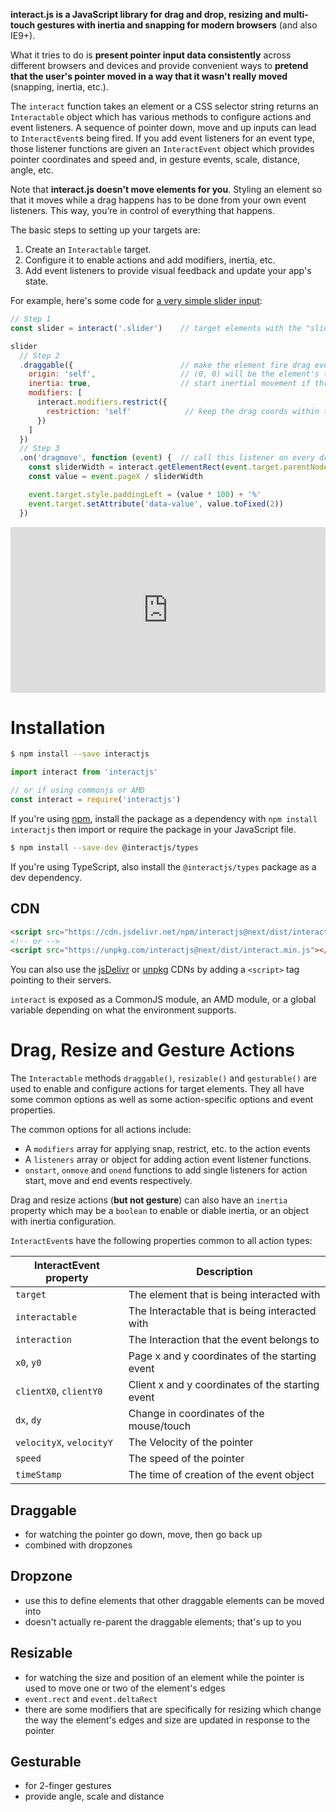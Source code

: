 **interact.js is a JavaScript library for drag and drop, resizing and
multi-touch gestures with inertia and snapping for modern browsers** (and also
IE9+).

What it tries to do is **present pointer input data consistently** across
different browsers and devices and provide convenient ways to **pretend that the
user's pointer moved in a way that it wasn't really moved** (snapping, inertia,
etc.).

The `interact` function takes an element or a CSS selector string returns an
`Interactable` object which has various methods to configure actions and event
listeners. A sequence of pointer down, move and up inputs can lead to
`InteractEvent`s being fired. If you add event listeners for an event type,
those listener functions are given an `InteractEvent` object which provides
pointer coordinates and speed and, in gesture events, scale, distance, angle,
etc.

Note that **interact.js doesn't move elements for you**.  Styling an
element so that it moves while a drag happens has to be done from your own event
listeners. This way, you’re in control of everything that happens.

The basic steps to setting up your targets are:

 1. Create an `Interactable` target.
 2. Configure it to enable actions and add modifiers, inertia, etc.
 3. Add event listeners to provide visual feedback and update your app's state.

For example, here's some code for [a very simple slider input][slider-demo]:

```js
// Step 1
const slider = interact('.slider')    // target elements with the "slider" class

slider
  // Step 2
  .draggable({                        // make the element fire drag events
    origin: 'self',                   // (0, 0) will be the element's top-left
    inertia: true,                    // start inertial movement if thrown
    modifiers: [
      interact.modifiers.restrict({
        restriction: 'self'            // keep the drag coords within the element
      })
    ]
  })
  // Step 3
  .on('dragmove', function (event) {  // call this listener on every dragmove
    const sliderWidth = interact.getElementRect(event.target.parentNode).width
    const value = event.pageX / sliderWidth

    event.target.style.paddingLeft = (value * 100) + '%'
    event.target.setAttribute('data-value', value.toFixed(2))
  })
```

<iframe height="265" style="width: 100%;" scrolling="no" title="interact.js
simple slider"
src="https://codepen.io/taye/embed/GgpxNq/?height=265&theme-id=dark&default-tab=result"
frameborder="no" allowtransparency="true" allowfullscreen="true">
  See the Pen <a href='https://codepen.io/taye/pen/GgpxNq/'>interact.js simple slider</a> by Taye A
  (<a href='https://codepen.io/taye'>@taye</a>) on <a href='https://codepen.io'>CodePen</a>.
</iframe>

Installation
============

```sh
$ npm install --save interactjs
```

```js
import interact from 'interactjs'

// or if using commonjs or AMD
const interact = require('interactjs')
```

If you're using [npm](npm), install the package as a dependency with `npm install
interactjs` then import or require the package in your JavaScript file.

```sh
$ npm install --save-dev @interactjs/types
```

If you're using TypeScript, also install the `@interactjs/types` package as a
dev dependency.

CDN
---

```html
<script src="https://cdn.jsdelivr.net/npm/interactjs@next/dist/interact.min.js"></script>
<!-- or -->
<script src="https://unpkg.com/interactjs@next/dist/interact.min.js"></script>
```

You can also use the [jsDelivr](https://www.jsdelivr.com/package/npm/interactjs)
or [unpkg](https://unpkg.com/interactjs@next) CDNs by adding a `<script>` tag
pointing to their servers.

`interact` is exposed as a CommonJS module, an AMD module, or a global variable
depending on what the environment supports.

Drag, Resize and Gesture Actions
================================

The `Interactable` methods `draggable()`, `resizable()` and `gesturable()` are
used to enable and configure actions for target elements. They all have some
common options as well as some action-specific options and event properties.

The common options for all actions include:

 - A `modifiers` array for applying snap, restrict, etc. to the action events
 - A `listeners` array or object for adding action event listener functions.
 - `onstart`, `onmove` and `onend` functions to add single listeners for action
   start, move and end events respectively.

Drag and resize actions (**but not gesture**) can also have an `inertia`
property which may be a `boolean` to enable or diable inertia, or an object with
inertia configuration.

`InteractEvent`s have the following properties common to all action types:

| InteractEvent property  | Description                                       |
| ----------------------- | --------------------------------------------------|
| `target`                | The element that is being interacted with         |
| `interactable`          | The Interactable that is being interacted with    |
| `interaction`           | The Interaction that the event belongs to         |
| `x0`, `y0`              | Page x and y coordinates of the starting event    |
| `clientX0`, `clientY0`  | Client x and y coordinates of the starting event  |
| `dx`, `dy`              | Change in coordinates of the mouse/touch          |
| `velocityX`, `velocityY`| The Velocity of the pointer                       |
| `speed`                 | The speed of the pointer                          |
| `timeStamp`             | The time of creation of the event object          |

Draggable
---------

<!-- TODO -->
 - for watching the pointer go down, move, then go back up
 - combined with dropzones

Dropzone
--------

<!-- TODO -->
 - use this to define elements that other draggable elements can be moved into
 - doesn't actually re-parent the draggable elements; that's up to you

Resizable
---------

<!-- TODO -->
 - for watching the size and position of an element while the pointer is used to
   move one or two of the element's edges
 - `event.rect` and `event.deltaRect`
 - there are some modifiers that are specifically for resizing which change the
   way the element's edges and size are updated in response to the pointer

Gesturable
----------

<!-- TODO -->
 - for 2-finger gestures
 - provide angle, scale and distance

[slider-demo]: https://codepen.io/taye/pen/GgpxNq
[npm]: https://docs.npmjs.com/about-npm/
